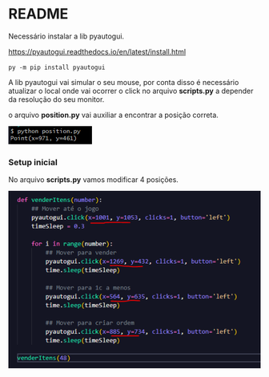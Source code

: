 # README

Necessário instalar a lib pyautogui.

https://pyautogui.readthedocs.io/en/latest/install.html

```
py -m pip install pyautogui

```

A lib pyautogui vai simular o seu mouse, por conta disso é necessário atualizar o local onde vai ocorrer o click no arquivo **scripts.py** a depender da resolução do seu monitor.

o arquivo **position.py** vai auxiliar a encontrar a posição correta.

![alt text](./assets/positon.png)

### Setup inicial

No arquivo **scripts.py** vamos modificar 4 posições.

![alt text](./assets/code.png)
